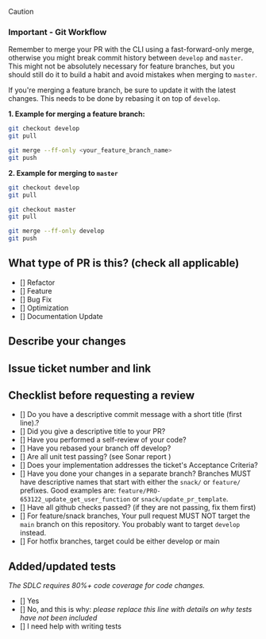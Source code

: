 <!--
## About PRs

     A good description will help reviewers come up to speed on the intent of your changes much faster, which in turn leads to shorter development time.
     Remember that not everyone may be as familiar with the code as you. It should answer the questions:
     - "What is the problem being addressed?"
     - "How am I addressing it?".

    In addition, the description reflects what you intended to change, which is useful when reviewers look at what actually changed.

     https://dev.to/erikmelone/pull-request-descriptions-should-not-be-optional-53n1

     For a timely review/response, please avoid force-pushing additional
     commits if your PR already received reviews or comments.

     Before submitting a Pull Request, please ensure you've done the following:
     -  Create small PRs. In most cases this will be possible.
     - ✅ Provide tests for your changes.
     - 📝 Use descriptive commit messages.
     - 📗 Update any related documentation and include any relevant screenshots (for example, for UI changes)
-->

> [!CAUTION]
> ### Important - Git Workflow
> Remember to merge your PR with the CLI using a fast-forward-only merge, otherwise you might break commit history between `develop` and `master`.
> This might not be absolutely necessary for feature branches, but you should still do it to build a habit and avoid mistakes when merging to `master`.
>
> If you're merging a feature branch, be sure to update it with the latest changes. This needs to be done by rebasing it on top of `develop`.
>
> **1. Example for merging a feature branch:**
> ```bash
> git checkout develop
> git pull
>
> git merge --ff-only <your_feature_branch_name>
> git push
> ```
>
> **2. Example for merging to `master`**
> ```bash
> git checkout develop
> git pull
>
> git checkout master
> git pull
>
> git merge --ff-only develop
> git push
> ```

## What type of PR is this? (check all applicable)

- [] Refactor
- [] Feature
- [] Bug Fix
- [] Optimization
- [] Documentation Update

## Describe your changes

## Issue ticket number and link

## Checklist before requesting a review

- [] Do you have a descriptive commit message with a short title (first line).?
- [] Did you give a descriptive title to your PR?
- [] Have you performed a self-review of your code?
- [] Have you rebased your branch off develop?
- [] Are all unit test passing? (see Sonar report )
- [] Does your implementation addresses the ticket's Acceptance Criteria?
- [] Have you  done your changes in a separate branch?  Branches MUST have descriptive names that start with either the `snack/` or `feature/` prefixes. Good examples are: `feature/PRO-653122_update_get_user_function` or `snack/update_pr_template`.
- [] Have all github checks passed? (if they are not passing, fix them first)
- [] For feature/snack branches, Your pull request MUST NOT target the `main` branch on this repository. You probably want to target `develop` instead.
- [] For hotfix branches, target could be either develop or main

## Added/updated tests

_The SDLC requires 80%+ code coverage for code changes._

- [] Yes
- [] No, and this is why: _please replace this line with details on why tests
      have not been included_
- [] I need help with writing tests
